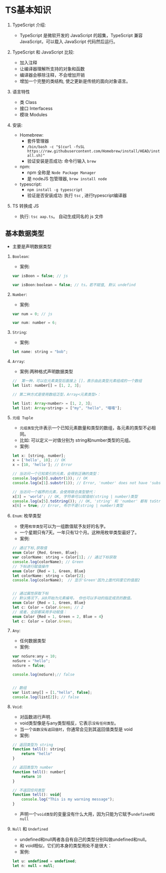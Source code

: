 # TS基本知识

1. TypeScript 介绍:
    * TypeScript 是微软开发的 JavaScript 的超集，TypeScript 兼容 JavaScript，可以载入 JavaScript 代码然后运行。

2. TypeScript 和 JavaScript 比较:
    * 加入注释
    * 让编译器理解所支持的对象和函数
    * 编译器会移除注释，不会增加开销
    * 增加一个完整的类结构, 使之更新是传统的面向对象语言。

3. 语言特性
    * 类 Class
    * 接口 Interfacess
    * 模块 Modules

4. 安装: 
    * Homebrew: 
        * 套件管理器
        * `/bin/bash -c "$(curl -fsSL https://raw.githubusercontent.com/Homebrew/install/HEAD/install.sh)"`
        * 验证安装是否成功: 命令行输入 `brew`
    * npm: 
        * npm 全称是 `Node Package Manager`
        * 是 nodeJS 包管理器, `brew install node`
    * typescript: 
        * `npm install -g typescript`
        * 验证是否安装成功: 执行 `tsc` , 进行typescript编译器

5. TS 转换成 JS
    * 执行: `tsc aap.ts`。 自动生成同名的 js 文件

## 基本数据类型
* 主要是声明数据类型
1. `Boolean`:
    * 案例:
    ```javascript
    var isBoon = false; // js

    var isBoon:boolean = false; // ts。若不赋值, 默认 undefind
    ```
2. `Number`:
    * 案例:
    ```javascript
    var num = 0; // js

    var num: number = 6;
    ```
3. `String`:
    * 案例:
    ```javascript
    let name: string = "bob";
    ```
4. `Array`:
    * 案例:两种格式声明数据类型
    ```javascript
    //  第一种，可以在元素类型后面接上 []，表示由此类型元素组成的一个数组
    let list: number[] = [1, 2, 3];

    // 第二种方式是使用数组泛型，Array<元素类型>：

    let list: Array<number> = [1, 2, 3];
    let list: Array<string> = ["my", "hello", "嘻嘻"];
    ```
5. `元组 Tuple`
    * `元组类型`允许表示一个已知元素数量和类型的数组，各元素的类型不必相同。
    * 比如: 可以定义一对值分别为 string和number类型的元组。
    * 案例:
    ```javascript
    let x: [string, number];
    x = ['hello', 10]; // OK
    x = [10, 'hello']; // Error

    // 当访问一个已知索引的元素，会得到正确的类型：
    console.log(x[0].substr(1)); // OK
    console.log(x[1].substr(1)); // Error, 'number' does not have 'substr'

    // 当访问一个越界的元素，会使用联合类型替代：
    x[3] = 'world'; // OK, 字符串可以赋值给(string | number)类型
    console.log(x[5].toString()); // OK, 'string' 和 'number' 都有 toString
    x[6] = true; // Error, 布尔不是(string | number)类型
    ```
6. `Enum`: 枚举类型
    * 使用`枚举类型`可以为一组数值赋予友好的名字。
    * 一个星期只有7天。一年只有12个月。这种用枚举类型最好了。
    * 案例:
    ```javascript
    // 通过下标,获取值
    enum Color {Red, Green, Blue};
    var colorName: string = Color[1]; // 通过下标获取
    console.log(colorName); // Green
    // 下标进行赋值操作
    enum Color {Red = 1, Green, Blue}
    let colorName: string = Color[2];
    console.log(colorName);  // 显示'Green'因为上面代码里它的值是2


    // 通过属性获取下标
    // 默认情况下，从0开始为元素编号。 你也可以手动的指定成员的数值。
    enum Color {Red = 1, Green, Blue}
    let c: Color = Color.Green; // 2
    // 或者，全部都采用手动赋值：
    enum Color {Red = 1, Green = 2, Blue = 4}
    let c: Color = Color.Green;
    ```
7. `Any`:
    * 任何数据类型
    * 案例:
    ```javascript
    var noSure:any = 10;
    noSure = "hello";
    noSure = false;

    console.log(noSure);// false


    // 数组
    var list:any[] = [1,"hello", false];
    console.log(list[2]); // false
    ```
8. `Void`:
    * 对函数进行声明.
    * void类型像是与any类型相反，它表示`没有任何类型`。 
    * 当一个`函数没有返回值时`，你通常会见到其返回值类型是 void
    * 案例:
    ```javascript
    // 返回类型为 string
    function tell(): string{
        return "hello"
    }

    // 返回类型为 number
    function tell(): number{
        return 10
    }

    // 不返回任何类型
    function tell(): void{
        console.log("This is my warning message");
    }
    ```
    * 声明一个`void类型`的变量没有什么大用，因为只能为它赋予`undefined和null`

9. `Null` 和 `Undefined`
    *  undefined和null两者各自有自己的类型分别叫做undefined和null。 
    * 和 void相似，它们的本身的类型用处不是很大：
    * 案例:
    ```javascript
    let u: undefined = undefined;
    let n: null = null;
    ```








